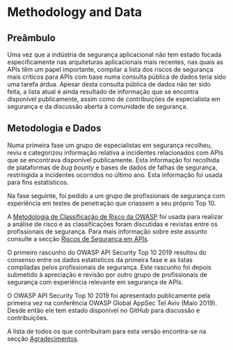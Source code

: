 Methodology and Data
====================

## Preâmbulo

Uma vez que a indústria de segurança aplicacional não tem estado focada
especificamente nas arquiteturas aplicacionais mais recentes, nas quais as APIs
têm um papel importante, compilar a lista dos riscos de segurança mais críticos
para APIs com base numa consulta pública de dados teria sido uma tarefa árdua.
Apesar desta consulta pública de dados não ter sido feita, a lista atual é ainda
resultado de informação que se encontra disponível publicamente, assim como de
contribuições de especialista em segurança e da discussão aberta à comunidade de
segurança.

## Metodologia e Dados

Numa primeira fase um grupo de especialistas em segurança recolheu, reviu e
categorizou informação relativa a incidentes relacionados com APIs que se
encontrava disponível publicamente. Esta informação foi recolhida de plataformas
de _bug bounty_ e bases de dados de falhas de segurança, restringida a
incidentes ocorridos no último ano. Esta informação foi usada para fins
estatísticos.

Na fase seguinte, foi pedido a um grupo de profissionais de segurança com
experiência em testes de penetração que criassem a seu próprio Top 10.

A [Metodologia de Classificação de Risco da OWASP][1] foi usada para realizar a
análise de risco e as classificações foram discutidas e revistas entre os
profissionais de segurança. Para mais informação sobre este assunto consulte a
secção [Riscos de Segurança em APIs][2].

O primeiro rascunho do OWASP API Security Top 10 2019 resultou do consenso entre
os dados estatísticos da primeira fase e as listas compiladas pelos
profissionais de segurança. Este rascunho foi depois submetido à apreciação e
revisão por outro grupo de profissionais de segurança com experiência relevante
em segurança de APIs.

O OWASP API Security Top 10 2019 foi apresentado publicamente pela primeira vez
na conferência OWASP Global AppSec Tel Aviv (Maio 2019). Desde então ele tem
estado disponível no GitHub para discussão e contribuições.

A lista de todos os que contribuíram para esta versão encontra-se na secção
[Agradecimentos][3].

[1]: https://owasp.org/www-project-risk-assessment-framework/
[2]: ./0x10-api-security-risks.md
[3]: ./0xd1-acknowledgments.md
